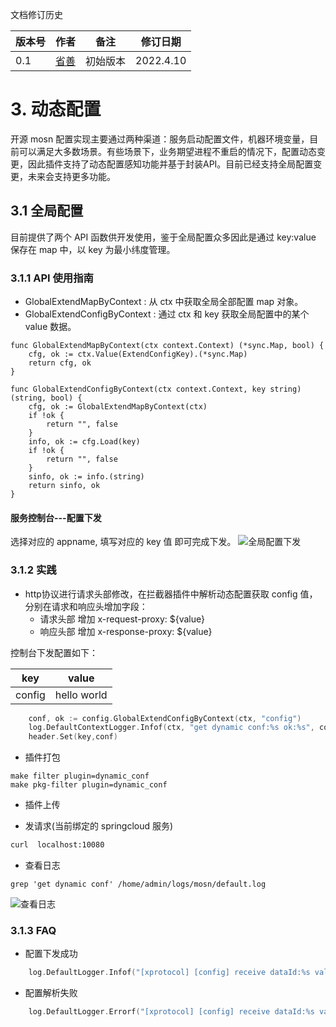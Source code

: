 文档修订历史

| 版本号 | 作者 | 备注    | 修订日期     |
|-----| ---- |-------|----------|
| 0.1 | [省善](https://github.com/YIDWang) | 初始版本 | 2022.4.10 |

# 3. 动态配置
开源 mosn 配置实现主要通过两种渠道：服务启动配置文件，机器环境变量，目前可以满足大多数场景。有些场景下，业务期望进程不重启的情况下，配置动态变更，因此插件支持了动态配置感知功能并基于封装API。目前已经支持全局配置变更，未来会支持更多功能。

## 3.1 全局配置 
目前提供了两个 API 函数供开发使用，鉴于全局配置众多因此是通过 key:value 保存在 map 中，以 key 为最小纬度管理。

### 3.1.1 API 使用指南
* GlobalExtendMapByContext : 从 ctx 中获取全局全部配置 map 对象。
* GlobalExtendConfigByContext : 通过 ctx 和 key 获取全局配置中的某个 value 数据。 

```shell
func GlobalExtendMapByContext(ctx context.Context) (*sync.Map, bool) {
	cfg, ok := ctx.Value(ExtendConfigKey).(*sync.Map)
	return cfg, ok
}

func GlobalExtendConfigByContext(ctx context.Context, key string) (string, bool) {
	cfg, ok := GlobalExtendMapByContext(ctx)
	if !ok {
		return "", false
	}
	info, ok := cfg.Load(key)
	if !ok {
		return "", false
	}
	sinfo, ok := info.(string)
	return sinfo, ok
}
```

#### 服务控制台---配置下发
选择对应的 appname, 填写对应的 key 值 即可完成下发。
![全局配置下发](../images/dynamic_conf.jpg)

### 3.1.2 实践
* http协议进行请求头部修改，在拦截器插件中解析动态配置获取 config 值，分别在请求和响应头增加字段：
  * 请求头部 增加 x-request-proxy: ${value}
  * 响应头部 增加 x-response-proxy: ${value}
  
控制台下发配置如下：

|  key | value|
|  ----  | ----  |
|config|hello world|

```go
    conf, ok := config.GlobalExtendConfigByContext(ctx, "config")
    log.DefaultContextLogger.Infof(ctx, "get dynamic conf:%s ok:%s", conf, ok)
    header.Set(key,conf)
```
* 插件打包
```shell
make filter plugin=dynamic_conf
make pkg-filter plugin=dynamic_conf
```
* 插件上传

* 发请求(当前绑定的 springcloud 服务)
```bash
curl  localhost:10080
```
* 查看日志
```shell
grep 'get dynamic conf' /home/admin/logs/mosn/default.log
```
![查看日志](../images/dynamic_conf_result.jpg)

### 3.1.3 FAQ
* 配置下发成功
```go
    log.DefaultLogger.Infof("[xprotocol] [config] receive dataId:%s value:%s content:%v", dataId, value, ec.content)
```
* 配置解析失败
```go
    log.DefaultLogger.Errorf("[xprotocol] [config] receive dataId:%s value:%s err:%s", dataId, value, err)
```
